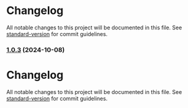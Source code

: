 # Changelog

All notable changes to this project will be documented in this file. See [standard-version](https://github.com/conventional-changelog/standard-version) for commit guidelines.

### [1.0.3](https://github.com/j-ahernandez/OptiSuite_Orchi/compare/v1.0.2...v1.0.3) (2024-10-08)

# Changelog

All notable changes to this project will be documented in this file. See [standard-version](https://github.com/conventional-changelog/standard-version) for commit guidelines.
